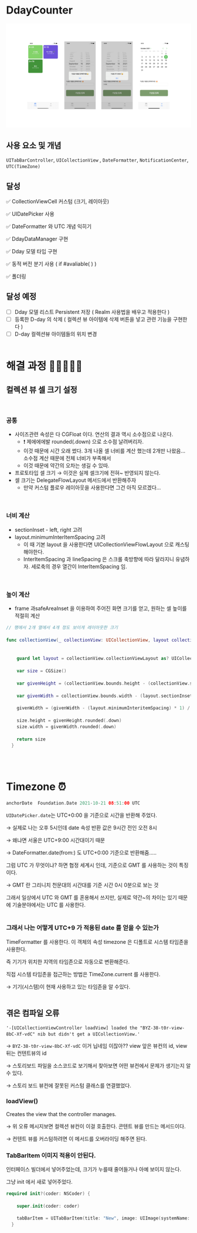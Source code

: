# DdayCounter

<img src = "/Resources/main.png">
<br />

## 사용 요소 및 개념

`UITabBarController`, `UICollectionView` , `DateFormatter`, `NotificationCenter`, `UTC(TimeZone)`
<br />

## 달성

✅  CollectionViewCell 커스텀 (크기, 레이아웃)

✅  UIDatePicker 사용

✅  DateFormatter 와 UTC 개념 익히기

✅  DdayDataManager 구현

✅  Dday 모델 타입 구현

✅  동적 버전 분기 사용 ( if #avaliable( ) )

✅  폴더링
<br />

## 달성 예정

- [ ]  Dday 모델 리스트 Persistent 저장 ( Realm 사용법을 배우고 적용한다 )
- [ ]  등록한 D-day 의 삭제 ( 컬렉션 뷰 아이템에 삭제 버튼을 넣고 관련 기능을 구현한다 )
- [ ]  D-day 컬렉션뷰 아이템들의 위치 변경
<br /><br />

# 해결 과정 🏃🏻🏃🏻‍♀️
## 컬렉션 뷰 셀 크기 설정
<br />

### 공통

- 사이즈관련 속성은 다 CGFloat 이다. 연산의 결과 역시 소수점으로 나온다.
    - ❗️ 제에에에발 rounded(.down) 으로 소수점 날려버리자.
    - 이것 때문에 시간 오래 썼다. 3개 나올 셀 너비를 계산 했는데 2개만 나왔음... 소수점 계산 때문에 전체 너비가 부족해서
    - 이것 때문에 약간의 오차는 생길 수 있따.
- 프로토타입 셀 크기 → 이것은 실제 셀크기에 전혀~ 반영되지 않는다.
- 셀 크기는 DelegateFlowLayout 메서드에서 반환해주자
    - 만약 커스텀 플로우 레이아웃을 사용한다면 그건 아직 모르겠다...
<br />

### 너비 계산

- sectionInset - left, right 고려
- layout.minimumInterItemSpacing 고려
    - 이 때 기본 layout 을 사용한다면 UICollectionViewFlowLayout 으로 캐스팅해야한다.
    - InterItemSpacing 과 lineSpacing 은 스크롤 축방향에 따라 달라지니 유념하자. 세로축의 경우 열간이 InterItemSpacing 임.
<br />

### 높이 계산

- frame 과safeAreaInset 을 이용하여 주어진 화면 크기를 얻고, 원하는 셀 높이를 적절히 계산

```swift
// 행에서 2개 열에서 4개 정도 보이게 레이아웃한 크기

func collectionView(_ collectionView: UICollectionView, layout collectionViewLayout: UICollectionViewLayout, sizeForItemAt indexPath: IndexPath) -> CGSize {

    
    guard let layout = collectionView.collectionViewLayout as? UICollectionViewFlowLayout else { return CGSize.zero }

    var size = CGSize()

    var givenHeight = (collectionView.bounds.height - (collectionView.safeAreaInsets.top) - (layout.minimumLineSpacing * 4)) / 4
    
    var givenWidth = collectionView.bounds.width - (layout.sectionInset.left + layout.sectionInset.right)
    
    givenWidth = (givenWidth - (layout.minimumInteritemSpacing) * 1) / 2
    
    size.height = givenHeight.rounded(.down)
    size.width = givenWidth.rounded(.down)

    return size
  }
```
<br /><br />

# Timezone ⏰

```swift
anchorDate	Foundation.Date	2021-10-21 08:51:00 UTC
```

`UIDatePicker.date`는 UTC+0:00 을 기준으로 시간을 반환해 주었다.

→ 실제로 나는 오후 5시인데 date 속성 반환 값은 9시간 전인 오전 8시

→ 왜냐면 서울은 UTC+9:00 시간대이기 때문

→ DateFormatter.date(from:) 도 UTC+0:00 기준으로 반환해줌.....

그럼 UTC 가 무엇이냐? 하면 협정 세계시 인데, 기준으로 GMT 를 사용하는 것이 특징이다.

→ GMT 란 그리니치 천문대의 시간대를 기준 시간 0시 0분으로 보는 것

그래서 일상에서 UTC 와 GMT 를 혼용해서 쓰지만, 실제로 약간~의 차이는 있기 때문에 기술분야에서는 UTC 를 사용한다.
<br /><br />

### 그래서 나는 어떻게 UTC+9 가 적용된 date 를 얻을 수 있는가

TimeFormatter 를 사용한다. 이 객체의 속성 timezone 은 디폴트로 시스템 타임존을 사용한다.

즉 기기가 위치한 지역의 타임존으로 자동으로 변환해준다.

직접 시스템 타임존을 접근하는 방법은 TimeZone.current 를 사용한다.

→ 기기(시스템)이 현재 사용하고 있는 타임존을 알 수있다.
<br /><br />

## 겪은 컴파일 오류

`'-[UICollectionViewController loadView] loaded the "BYZ-38-t0r-view-8bC-Xf-vdC" nib but didn't get a UICollectionView.'`

→ `BYZ-38-t0r-view-8bC-Xf-vdC` 이거 닙네임 이잖아?? view 앞은 뷰컨의 id, view 뒤는 컨텐트뷰의 id

→ 스토리보드 파일을 소스코드로 보기해서 찾아보면 어떤 뷰컨에서 문제가 생기는지 알 수 있다.

→ 스토리 보드 뷰컨에 잘못된 커스텀 클래스를 연결했었다.
<br />

### **loadView()**

Creates the view that the controller manages.

→ 위 오류 메시지보면 컬렉션 뷰컨이 이걸 호출한다. 콘텐트 뷰를 만드는 메서드이다.

→ 컨텐트 뷰를 커스텀하려면 이 메서드를 오버라이딩 해주면 된다.
<br />

### TabBarItem 이미지 적용이 안된다.

인터페이스 빌더에서 넣어주었는데, 크기가 누를때 줄어들거나 아예 보이지 않는다.

그냥 init 에서 새로 넣어주었다.

```swift
required init?(coder: NSCoder) {
    
    super.init(coder: coder)
    
    tabBarItem = UITabBarItem(title: "New", image: UIImage(systemName: "plus"), tag: 1)
  }
```